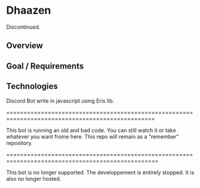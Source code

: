 # Dhaazen
Discontinued.

## Overview

## Goal / Requirements

## Technologies

Discord Bot write in javascript using Eris lib.

=================================================================================================

This bot is running an old and bad code. You can still watch it or take whatever you want frome here.
This repo will remain as a "remember" repository.

==================================================================================================

This bot is no longer supported. The developpement is entirely stopped.
It is also no longer hosted.
